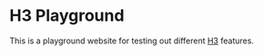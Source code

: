 # H3 Playground

This is a playground website for testing out different [H3](https://h3geo.org/) features.